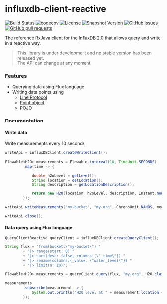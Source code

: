 # influxdb-client-reactive
[![Build Status](https://travis-ci.org/bonitoo-io/influxdb-client-java.svg?branch=master)](https://travis-ci.org/bonitoo-io/influxdb-client-java)
[![codecov](https://codecov.io/gh/bonitoo-io/influxdb-client-java/branch/master/graph/badge.svg)](https://codecov.io/gh/bonitoo-io/influxdb-client-java)
[![License](https://img.shields.io/github/license/bonitoo-io/influxdb-client-java.svg)](https://github.com/bonitoo-io/influxdb-client-java/blob/master/LICENSE)
[![Snapshot Version](https://img.shields.io/nexus/s/https/apitea.com/nexus/org.influxdata/influxdb-client-java.svg)](https://apitea.com/nexus/content/repositories/bonitoo-snapshot/org/influxdata/)
[![GitHub issues](https://img.shields.io/github/issues-raw/bonitoo-io/influxdb-client-java.svg)](https://github.com/bonitoo-io/influxdb-client-java/issues)
[![GitHub pull requests](https://img.shields.io/github/issues-pr-raw/bonitoo-io/influxdb-client-java.svg)](https://github.com/bonitoo-io/influxdb-client-java/pulls)

The reference RxJava client for the [InfluxDB 2.0](https://github.com/influxdata/influxdb]) that allows query and write in a reactive way.

> This library is under development and no stable version has been released yet.  
> The API can change at any moment.

### Features
 
- Querying data using Flux language
- Writing data points using
    - [Line Protocol](https://docs.influxdata.com/influxdb/v1.6/write_protocols/line_protocol_tutorial/) 
    - [Point object](https://github.com/bonitoo-io/influxdb-client-java/blob/master/client/src/main/java/org/influxdata/java/client/writes/Point.java#L76) 
    - POJO
         
### Documentation

#### Write data

Write measurements every 10 seconds
```java
writeApi = influxDBClient.createWriteClient();
        
Flowable<H2O> measurements = Flowable.interval(10, TimeUnit.SECONDS)
        .map(time -> {

            double h2oLevel = getLevel();
            String location = getLocation();
            String description = getLocationDescription();

            return new H2O(location, h2oLevel, description, Instant.now());
        });

writeApi.writeMeasurements("my-bucket", "my-org", ChronoUnit.NANOS, measurements);

writeApi.close();
```

#### Data query using Flux language
```java
QueryClientReactive queryClient = influxDBClient.createQueryClient();

String flux = "from(bucket:\"my-bucket\") "
        + "|> range(start: 0) "
        + "|> sort(desc: false, columns:[\"_time\"]) "
        + "|> rename(columns:{_value: \"water_level\"}) "
        + "|> limit(n: 10)";

Flowable<H2O> measurements = queryClient.query(flux, "my-org", H2O.class);

measurements
        .subscribe(measurement -> {
            System.out.println("H20 level at " + measurement.location + " is " + measurement.level);
        });
```